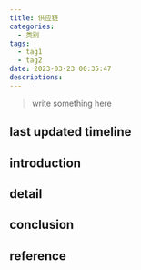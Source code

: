 ```yaml
---
title: 供应链
categories:
  - 类别
tags:
  - tag1
  - tag2
date: 2023-03-23 00:35:47
descriptions:
---
```


>write something here

<!-- more -->

## last updated timeline


## introduction


## detail


## conclusion


## reference
